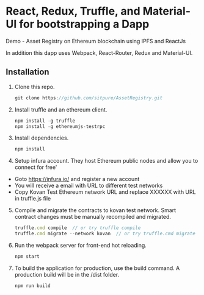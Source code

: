 # React, Redux, Truffle, and Material-UI for bootstrapping a Dapp


Demo - Asset Registry on Ethereum blockchain using IPFS and ReactJs

In addition this dapp uses Webpack, React-Router, Redux and Material-UI.

## Installation

1. Clone this repo.
    ```javascript
    git clone https://github.com/sitpure/AssetRegistry.git
    ```


2. Install truffle and an ethereum client.
    ```javascript
    npm install -g truffle 
    npm install -g ethereumjs-testrpc
    ```

3. Install dependencies.
	```javascript
	npm install
	```

4. Setup infura account. They host Ethereum public nodes and allow you to connect for free'
* Goto https://infura.io/ and register a new account
* You will receive a email with URL to different test networks
* Copy Kovan Test Ethereum network URL and replace XXXXXX with URL in truffle.js file


5. Compile and migrate the contracts to kovan test network. Smart contract changes must be manually recompiled and migrated.
    ```javascript
    truffle.cmd compile  // or try truffle compile
    truffle.cmd migrate --network kovan  // or try truffle.cmd migrate --network kovan
    ```

6. Run the webpack server for front-end hot reloading. 
    ```javascript
    npm start
    ```

7. To build the application for production, use the build command. A production build will be in the /dist folder.
    ```javascript
    npm run build
    ```

